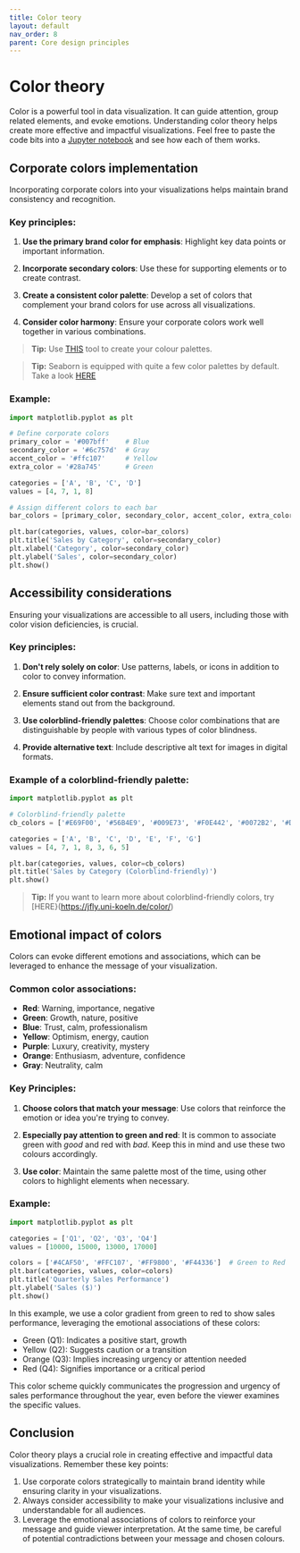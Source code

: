 ```yaml
---
title: Color teory
layout: default
nav_order: 8
parent: Core design principles
---
```

# Color theory

Color is a powerful tool in data visualization. It can guide attention, group related elements, and evoke emotions. Understanding color theory helps create more effective and impactful visualizations. Feel free to paste the code bits into a [Jupyter notebook](http://colab.research.google.com/) and see how each of them works.

## Corporate colors implementation

Incorporating corporate colors into your visualizations helps maintain brand consistency and recognition.

### Key principles:

1. **Use the primary brand color for emphasis**: Highlight key data points or important information.

2. **Incorporate secondary colors**: Use these for supporting elements or to create contrast.

3. **Create a consistent color palette**: Develop a set of colors that complement your brand colors for use across all visualizations.

4. **Consider color harmony**: Ensure your corporate colors work well together in various combinations.

> **Tip:** Use [THIS](https://color.adobe.com/pl/create/color-wheel) tool to create your colour palettes.

> **Tip:** Seaborn is equipped with quite a few color palettes by default. Take a look [HERE](https://seaborn.pydata.org/tutorial/color_palettes.html)

### Example:
```python
import matplotlib.pyplot as plt

# Define corporate colors
primary_color = '#007bff'    # Blue
secondary_color = '#6c757d'  # Gray
accent_color = '#ffc107'     # Yellow
extra_color = '#28a745'      # Green 

categories = ['A', 'B', 'C', 'D']
values = [4, 7, 1, 8]

# Assign different colors to each bar
bar_colors = [primary_color, secondary_color, accent_color, extra_color]

plt.bar(categories, values, color=bar_colors)
plt.title('Sales by Category', color=secondary_color)
plt.xlabel('Category', color=secondary_color)
plt.ylabel('Sales', color=secondary_color)
plt.show()
```

## Accessibility considerations

Ensuring your visualizations are accessible to all users, including those with color vision deficiencies, is crucial.

### Key principles:

1. **Don't rely solely on color**: Use patterns, labels, or icons in addition to color to convey information.

2. **Ensure sufficient color contrast**: Make sure text and important elements stand out from the background.

3. **Use colorblind-friendly palettes**: Choose color combinations that are distinguishable by people with various types of color blindness.

4. **Provide alternative text**: Include descriptive alt text for images in digital formats.

### Example of a colorblind-friendly palette:
```python
import matplotlib.pyplot as plt

# Colorblind-friendly palette
cb_colors = ['#E69F00', '#56B4E9', '#009E73', '#F0E442', '#0072B2', '#D55E00', '#CC79A7']

categories = ['A', 'B', 'C', 'D', 'E', 'F', 'G']
values = [4, 7, 1, 8, 3, 6, 5]

plt.bar(categories, values, color=cb_colors)
plt.title('Sales by Category (Colorblind-friendly)')
plt.show()
```

> **Tip:** If you want to learn more about colorblind-friendly colors, try [HERE}(https://jfly.uni-koeln.de/color/)

## Emotional impact of colors

Colors can evoke different emotions and associations, which can be leveraged to enhance the message of your visualization.

### Common color associations:

- **Red**: Warning, importance, negative
- **Green**: Growth, nature, positive
- **Blue**: Trust, calm, professionalism 
- **Yellow**: Optimism, energy, caution
- **Purple**: Luxury, creativity, mystery
- **Orange**: Enthusiasm, adventure, confidence
- **Gray**: Neutrality, calm

### Key Principles:

1. **Choose colors that match your message**: Use colors that reinforce the emotion or idea you're trying to convey.

2. **Especially pay attention to green and red**: It is common to associate green with *good* and red with *bad*. Keep this in mind and use these two colours accordingly.

3. **Use color**: Maintain the same palette most of the time, using other colors to highlight elements when necessary.

### Example:
```python
import matplotlib.pyplot as plt

categories = ['Q1', 'Q2', 'Q3', 'Q4']
values = [10000, 15000, 13000, 17000]

colors = ['#4CAF50', '#FFC107', '#FF9800', '#F44336']  # Green to Red
plt.bar(categories, values, color=colors)
plt.title('Quarterly Sales Performance')
plt.ylabel('Sales ($)')
plt.show()
```

In this example, we use a color gradient from green to red to show sales performance, leveraging the emotional associations of these colors:

- Green (Q1): Indicates a positive start, growth
- Yellow (Q2): Suggests caution or a transition
- Orange (Q3): Implies increasing urgency or attention needed
- Red (Q4): Signifies importance or a critical period

This color scheme quickly communicates the progression and urgency of sales performance throughout the year, even before the viewer examines the specific values.

## Conclusion

Color theory plays a crucial role in creating effective and impactful data visualizations. Remember these key points:

1. Use corporate colors strategically to maintain brand identity while ensuring clarity in your visualizations.
2. Always consider accessibility to make your visualizations inclusive and understandable for all audiences.
3. Leverage the emotional associations of colors to reinforce your message and guide viewer interpretation. At the same time, be careful of potential contradictions between your message and chosen colours.
